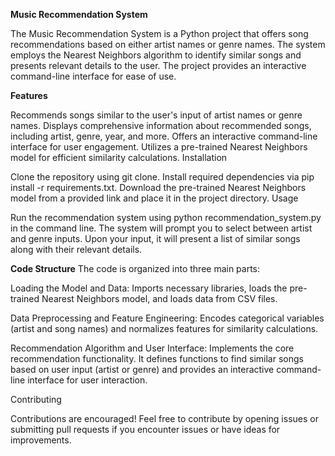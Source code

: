**Music Recommendation System**

The Music Recommendation System is a Python project that offers song recommendations based on either artist names or genre names. The system employs the Nearest Neighbors algorithm to identify similar songs and presents relevant details to the user. The project provides an interactive command-line interface for ease of use.

**Features**

Recommends songs similar to the user's input of artist names or genre names.
Displays comprehensive information about recommended songs, including artist, genre, year, and more.
Offers an interactive command-line interface for user engagement.
Utilizes a pre-trained Nearest Neighbors model for efficient similarity calculations.
Installation

Clone the repository using git clone.
Install required dependencies via pip install -r requirements.txt.
Download the pre-trained Nearest Neighbors model from a provided link and place it in the project directory.
Usage

Run the recommendation system using python recommendation_system.py in the command line. The system will prompt you to select between artist and genre inputs. Upon your input, it will present a list of similar songs along with their relevant details.

**Code Structure**
The code is organized into three main parts:

Loading the Model and Data: Imports necessary libraries, loads the pre-trained Nearest Neighbors model, and loads data from CSV files.

Data Preprocessing and Feature Engineering: Encodes categorical variables (artist and song names) and normalizes features for similarity calculations.

Recommendation Algorithm and User Interface: Implements the core recommendation functionality. It defines functions to find similar songs based on user input (artist or genre) and provides an interactive command-line interface for user interaction.

Contributing

Contributions are encouraged! Feel free to contribute by opening issues or submitting pull requests if you encounter issues or have ideas for improvements.

